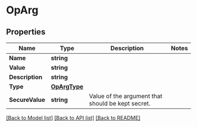 # OpArg

## Properties

Name | Type | Description | Notes
------------ | ------------- | ------------- | -------------
**Name** | **string** |  | 
**Value** | **string** |  | 
**Description** | **string** |  | 
**Type** | [**OpArgType**](OpArgType.md) |  | 
**SecureValue** | **string** | Value of the argument that should be kept secret. | 

[[Back to Model list]](../README.md#documentation-for-models) [[Back to API list]](../README.md#documentation-for-api-endpoints) [[Back to README]](../README.md)


